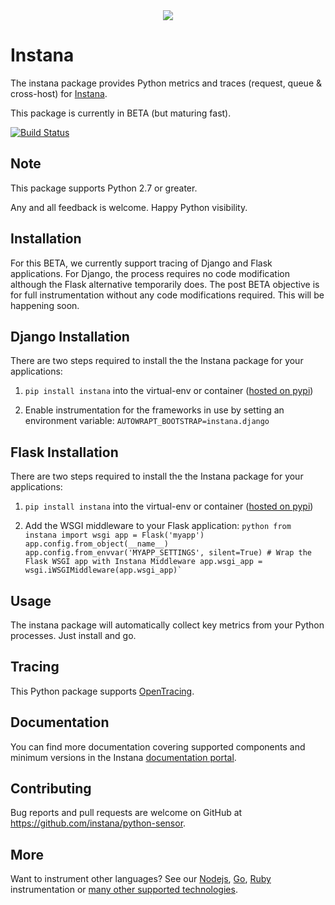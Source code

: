 <div align="center">
<img src="https://disznc.s3.amazonaws.com/Python-1-2017-06-29-at-22.34.00.png"/>
</div>

# Instana

The instana package provides Python metrics and traces (request, queue & cross-host) for [Instana](https://www.instana.com/).

This package is currently in BETA (but maturing fast).

[![Build Status](https://travis-ci.org/instana/python-sensor.svg?branch=master)](https://travis-ci.org/instana/python-sensor)

## Note

This package supports Python 2.7 or greater.

Any and all feedback is welcome.  Happy Python visibility.

## Installation

For this BETA, we currently support tracing of Django and Flask applications.  For Django, the process requires no code modification although the Flask alternative temporarily does.  The post BETA objective is for full instrumentation without any code modifications required.  This will be happening soon.

## Django Installation

There are two steps required to install the the Instana package for your applications:

1. `pip install instana` into the virtual-env or container ([hosted on pypi](https://pypi.python.org/pypi/instana))

2. Enable instrumentation for the frameworks in use by setting an environment variable:
  `AUTOWRAPT_BOOTSTRAP=instana.django`

## Flask Installation

  There are two steps required to install the the Instana package for your applications:

  1. `pip install instana` into the virtual-env or container ([hosted on pypi](https://pypi.python.org/pypi/instana))

  2. Add the WSGI middleware to your Flask application:
    ```python
    from instana import wsgi
    app = Flask('myapp')
    app.config.from_object(__name__)
    app.config.from_envvar('MYAPP_SETTINGS', silent=True)
    # Wrap the Flask WSGI app with Instana Middleware
    app.wsgi_app = wsgi.iWSGIMiddleware(app.wsgi_app)`
    ```

## Usage

The instana package will automatically collect key metrics from your Python processes.  Just install and go.

## Tracing

This Python package supports [OpenTracing](http://opentracing.io/).

## Documentation

You can find more documentation covering supported components and minimum versions in the Instana [documentation portal](https://instana.atlassian.net/wiki/display/DOCS/Python).

## Contributing

Bug reports and pull requests are welcome on GitHub at https://github.com/instana/python-sensor.

## More

Want to instrument other languages?  See our [Nodejs](https://github.com/instana/nodejs-sensor), [Go](https://github.com/instana/golang-sensor), [Ruby](https://github.com/instana/ruby-sensor) instrumentation or [many other supported technologies](https://www.instana.com/supported-technologies/).
